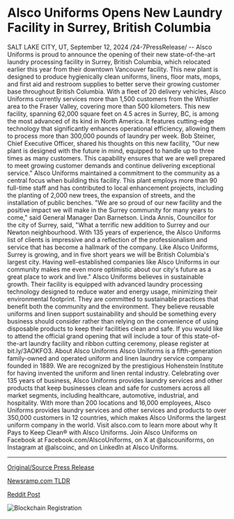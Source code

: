 # Alsco Uniforms Opens New Laundry Facility in Surrey, British Columbia

SALT LAKE CITY, UT, September 12, 2024 /24-7PressRelease/ -- Alsco Uniforms is proud to announce the opening of their new state-of-the-art laundry processing facility in Surrey, British Columbia, which relocated earlier this year from their downtown Vancouver facility. This new plant is designed to produce hygienically clean uniforms, linens, floor mats, mops, and first aid and restroom supplies to better serve their growing customer base throughout British Columbia.  With a fleet of 20 delivery vehicles, Alsco Uniforms currently services more than 1,500 customers from the Whistler area to the Fraser Valley, covering more than 500 kilometers. This new facility, spanning 62,000 square feet on 4.5 acres in Surrey, BC, is among the most advanced of its kind in North America. It features cutting-edge technology that significantly enhances operational efficiency, allowing them to process more than 300,000 pounds of laundry per week.   Bob Steiner, Chief Executive Officer, shared his thoughts on this new facility, "Our new plant is designed with the future in mind, equipped to handle up to three times as many customers. This capability ensures that we are well prepared to meet growing customer demands and continue delivering exceptional service."  Alsco Uniforms maintained a commitment to the community as a central focus when building this facility. This plant employs more than 90 full-time staff and has contributed to local enhancement projects, including the planting of 2,000 new trees, the expansion of streets, and the installation of public benches. "We are so proud of our new facility and the positive impact we will make in the Surrey community for many years to come," said General Manager Dan Barnetson.  Linda Annis, Councillor for the city of Surrey, said, "What a terrific new addition to Surrey and our Newton neighbourhood. With 135 years of experience, the Alsco Uniforms list of clients is impressive and a reflection of the professionalism and service that has become a hallmark of the company. Like Alsco Uniforms, Surrey is growing, and in five short years we will be British Columbia's largest city. Having well-established companies like Alsco Uniforms in our community makes me even more optimistic about our city's future as a great place to work and live."  Alsco Uniforms believes in sustainable growth. Their facility is equipped with advanced laundry processing technology designed to reduce water and energy usage, minimizing their environmental footprint. They are committed to sustainable practices that benefit both the community and the environment. They believe reusable uniforms and linen support sustainability and should be something every business should consider rather than relying on the convenience of using disposable products to keep their facilities clean and safe.  If you would like to attend the official grand opening that will include a tour of this state-of-the-art laundry facility and ribbon cutting ceremony, please register at bit.ly/3AOKFO3.  About Alsco Uniforms Alsco Uniforms is a fifth-generation family-owned and operated uniform and linen laundry service company founded in 1889. We are recognized by the prestigious Hohenstein Institute for having invented the uniform and linen rental industry. Celebrating over 135 years of business, Alsco Uniforms provides laundry services and other products that keep businesses clean and safe for customers across all market segments, including healthcare, automotive, industrial, and hospitality. With more than 200 locations and 16,000 employees, Alsco Uniforms provides laundry services and other services and products to over 350,000 customers in 12 countries, which makes Alsco Uniforms the largest uniform company in the world. Visit alsco.com to learn more about why It Pays to Keep Clean® with Alsco Uniforms. Join Alsco Uniforms on Facebook at Facebook.com/AlscoUniforms, on X at @alscouniforms, on Instagram at @alscoinc, and on LinkedIn at Alsco Uniforms. 

---

[Original/Source Press Release](https://www.24-7pressrelease.com/press-release/514253/alsco-uniforms-opens-new-laundry-facility-in-surrey-british-columbia)
                    

[Newsramp.com TLDR](None) 



[Reddit Post](https://www.reddit.com/r/eventNews/comments/1fewqk5/alsco_uniforms_opens_advanced_laundry_processing/) 



![Blockchain Registration](https://cdn.newsramp.app/24-7PressRelease/qrcode/249/12/barnZihR.webp)